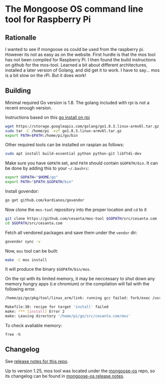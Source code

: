 The Mongoose OS command line tool for Raspberry Pi
=================================
## Rationalle
I wanted to see if mongoose os could be used from the raspberry pi. However its not as easy as on the website. First hurdle is that the mos tool has not been compiled for Raspberry Pi. I then found the build instructions on github for the mos-tool. Learned a bit about different architectures, installed a later version of Golang, and did get it to work. 
I have to say... mos is a bit slow on the rPi. But it does work!

## Building

Minimal required Go version is 1.8. The golang included with rpi is not a recent enough version.

Instructions based on this [go install on rpi](https://alexatnet.com/install-go-on-raspberry/)
```bash 
wget https://storage.googleapis.com/golang/go1.8.3.linux-armv6l.tar.gz
sudo tar -C /home/pi -xzf go1.8.3.linux-armv6l.tar.gz
export PATH=$PATH:/home/pi/go/bin
``` 

Other required tools can be installed on raspian as follows:

```bash
sudo apt install build-essential python python-git libftdi-dev
```

Make sure you have `GOPATH` set, and `PATH` should contain `$GOPATH/bin`.
It can be done by adding this to your `~/.bashrc`:

```bash
export GOPATH="$HOME/go"
export PATH="$PATH:$GOPATH/bin"
```

Install govendor:

```bash
go get github.com/kardianos/govendor
```

Now clone the `mos-tool` repository into the proper location and `cd` to it

```bash
git clone https://github.com/cesanta/mos-tool $GOPATH/src/cesanta.com
cd $GOPATH/src/cesanta.com
```

Fetch all vendored packages and save them under the `vendor` dir:

```bash
govendor sync -v
```

Now, `mos` tool can be built:

```bash
make -C mos install
```
It will produce the binary `$GOPATH/bin/mos`.

On the rpi with its limited memory, it may be neccessary to shut down any memory hungry apps (i.e chromium) or the compilation will fail with the following error. 

```bash
/home/pi/go/pkg/tool/linux_arm/link: running gcc failed: fork/exec /usr/bin/gcc: cannot allocate memory

Makefile:30: recipe for target 'install' failed
make: *** [install] Error 2
make: Leaving directory '/home/pi/go/src/cesanta.com/mos'
````
To check avaliable memory:
```
free -h
```

## Changelog

See [release notes for this repo](https://github.com/cesanta/mos-tool/releases).

Up to version 1.25, mos tool was located under the
[mongoose-os](https://github.com/cesanta/mongoose-os) repo, so its changelog
can be found in [mongoose-os release notes](https://github.com/cesanta/mongoose-os/releases).
